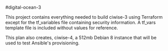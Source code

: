 #digital-ocean-3

This project contains everything needed to build ciwise-3 using Terraform except for the tf_variables 
file containing security information. A tf_vars template file is included without values for reference.

This plan also creates, ciwise-4, a 512mb Debian 8 instance that will be used to test Ansible's provisioning.


